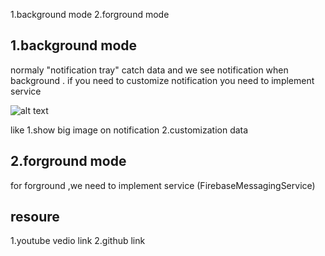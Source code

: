 1.background mode
2.forground mode

1.background mode 
-------------------------------------------------------------------------------
normaly "notification tray" catch data and we see notification when background .
if you need to customize notification you need to  implement service

![alt text](https://docs.microsoft.com/en-us/xamarin/android/app-fundamentals/services/service-notifications-images/02-fullnotification.png)



like
    1.show big image on notification 
    2.customization data


2.forground mode
-------------------------------------------------------------------------------
for forground ,we need to implement service (FirebaseMessagingService)



resoure 
---------------------
1.youtube vedio link 
2.github link


